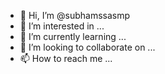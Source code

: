 - 👋 Hi, I’m @subhamssasmp
- 👀 I’m interested in ...
- 🌱 I’m currently learning ...
- 💞️ I’m looking to collaborate on ...
- 📫 How to reach me ...

<!---
subhamssasmp/subhamssasmp is a ✨ special ✨ repository because its `README.md` (this file) appears on your GitHub profile.
You can click the Preview link to take a look at your changes.
--->
